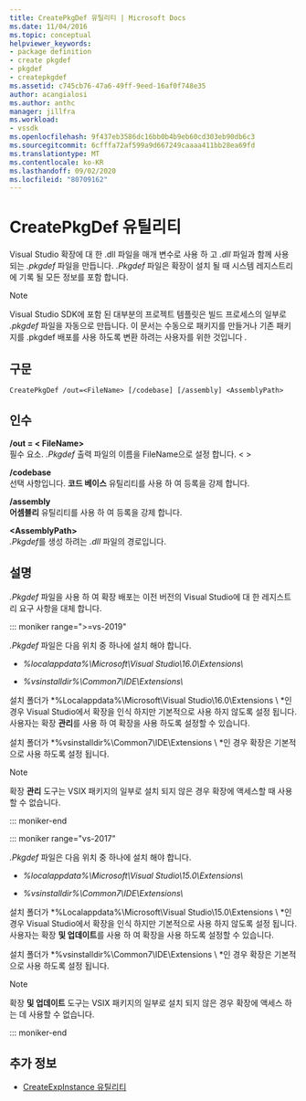 ```yaml
---
title: CreatePkgDef 유틸리티 | Microsoft Docs
ms.date: 11/04/2016
ms.topic: conceptual
helpviewer_keywords:
- package definition
- create pkgdef
- pkgdef
- createpkgdef
ms.assetid: c745cb76-47a6-49ff-9eed-16af0f748e35
author: acangialosi
ms.author: anthc
manager: jillfra
ms.workload:
- vssdk
ms.openlocfilehash: 9f437eb3586dc16bb0b4b9eb60cd303eb90db6c3
ms.sourcegitcommit: 6cfffa72af599a9d667249caaaa411bb28ea69fd
ms.translationtype: MT
ms.contentlocale: ko-KR
ms.lasthandoff: 09/02/2020
ms.locfileid: "80709162"
---
```

# <a name="createpkgdef-utility"></a>CreatePkgDef 유틸리티
Visual Studio 확장에 대 한 .dll 파일을 매개 변수로 사용 하 고 *.dll* 파일과 함께 사용 되는 *.pkgdef* 파일을 만듭니다. *.Pkgdef* 파일은 확장이 설치 될 때 시스템 레지스트리에 기록 될 모든 정보를 포함 합니다.

> [!NOTE]
> Visual Studio SDK에 포함 된 대부분의 프로젝트 템플릿은 빌드 프로세스의 일부로 *.pkgdef* 파일을 자동으로 만듭니다. 이 문서는 수동으로 패키지를 만들거나 기존 패키지를 .pkgdef 배포를 사용 하도록 변환 하려는 사용자를 위한 것입니다 *.*

## <a name="syntax"></a>구문

```
CreatePkgDef /out=<FileName> [/codebase] [/assembly] <AssemblyPath>
```

## <a name="arguments"></a>인수
**/out = &lt; FileName&gt;**\
필수 요소. *.Pkgdef* 출력 파일의 이름을 FileName으로 설정 합니다. &lt; &gt;

**/codebase**\
선택 사항입니다. **코드 베이스** 유틸리티를 사용 하 여 등록을 강제 합니다.

**/assembly**\
**어셈블리** 유틸리티를 사용 하 여 등록을 강제 합니다.

**&lt;AssemblyPath&gt;**\
*.Pkgdef*를 생성 하려는 *.dll* 파일의 경로입니다.

## <a name="remarks"></a>설명
*.Pkgdef* 파일을 사용 하 여 확장 배포는 이전 버전의 Visual Studio에 대 한 레지스트리 요구 사항을 대체 합니다.

::: moniker range=">=vs-2019"

*.Pkgdef* 파일은 다음 위치 중 하나에 설치 해야 합니다.

- *%localappdata%\Microsoft\Visual Studio\16.0\Extensions\\*

- *%vsinstalldir%\Common7\IDE\Extensions\\*

설치 폴더가 *%Localappdata%\Microsoft\Visual Studio\16.0\Extensions \\ *인 경우 Visual Studio에서 확장을 인식 하지만 기본적으로 사용 하지 않도록 설정 됩니다. 사용자는 확장 **관리**를 사용 하 여 확장을 사용 하도록 설정할 수 있습니다.

설치 폴더가 *%vsinstalldir%\Common7\IDE\Extensions \\ *인 경우 확장은 기본적으로 사용 하도록 설정 됩니다.

> [!NOTE]
> 확장 **관리** 도구는 VSIX 패키지의 일부로 설치 되지 않은 경우 확장에 액세스할 때 사용할 수 없습니다.

::: moniker-end

::: moniker range="vs-2017"

*.Pkgdef* 파일은 다음 위치 중 하나에 설치 해야 합니다.

- *%localappdata%\Microsoft\Visual Studio\15.0\Extensions\\*

- *%vsinstalldir%\Common7\IDE\Extensions\\*

설치 폴더가 *%Localappdata%\Microsoft\Visual Studio\15.0\Extensions \\ *인 경우 Visual Studio에서 확장을 인식 하지만 기본적으로 사용 하지 않도록 설정 됩니다. 사용자는 확장 **및 업데이트**를 사용 하 여 확장을 사용 하도록 설정할 수 있습니다.

설치 폴더가 *%vsinstalldir%\Common7\IDE\Extensions \\ *인 경우 확장은 기본적으로 사용 하도록 설정 됩니다.

> [!NOTE]
> 확장 **및 업데이트** 도구는 VSIX 패키지의 일부로 설치 되지 않은 경우 확장에 액세스 하는 데 사용할 수 없습니다.

::: moniker-end

## <a name="see-also"></a>추가 정보
- [CreateExpInstance 유틸리티](../../extensibility/internals/createexpinstance-utility.md)
